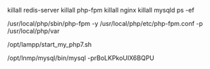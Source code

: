 killall redis-server
killall php-fpm
killall nginx
killall mysqld
ps -ef

/usr/local/php/sbin/php-fpm -y /usr/local/php/etc/php-fpm.conf -p /usr/local/php/var

/opt/lampp/start_my_php7.sh

/opt/lnmp/mysql/bin/mysql -prBoLKPkoUIX6BQPU 
